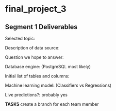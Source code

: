 # final_project_3

## Segment 1 Deliverables
Selected topic:

Description of data source:

Question we hope to answer:

Database engine: (PostgreSQL most likely)

Initial list of tables and columns:

Machine learning model: (Classifiers vs Regressions)

Live predictions?: probably yes


**TASKS**
create a branch for each team member
